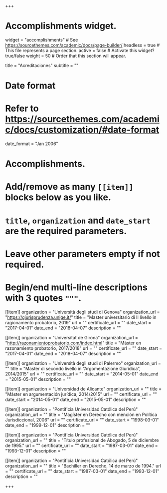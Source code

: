 +++
# Accomplishments widget.
widget = "accomplishments"  # See https://sourcethemes.com/academic/docs/page-builder/
headless = true  # This file represents a page section.
active = false  # Activate this widget? true/false
weight = 50  # Order that this section will appear.

title = "Acredita&shy;ciones"
subtitle = ""

# Date format
#   Refer to https://sourcethemes.com/academic/docs/customization/#date-format
date_format = "Jan 2006"

# Accomplishments.
#   Add/remove as many `[[item]]` blocks below as you like.
#   `title`, `organization` and `date_start` are the required parameters.
#   Leave other parameters empty if not required.
#   Begin/end multi-line descriptions with 3 quotes `"""`.

[[item]]
  organization = "Università degli studi di Genova"
  organization_url = "https://giurisprudenza.unige.it/"
  title = "Master universitario di II livello in ragionamento probatorio, 2019"
  url = ""
  certificate_url = ""
  date_start = "2017-04-01"
  date_end = "2018-04-07"
  description = ""

[[item]]
  organization = "Universitat de Girona"
  organization_url = "http://razonamientoprobatorio.com/index.html"
  title = "Máster en razonamiento probatorio, 2017/2018"
  url = ""
  certificate_url = ""
  date_start = "2017-04-01"
  date_end = "2018-04-07"
  description = ""

[[item]]
  organization = "Università degli studi di Palermo"
  organization_url = ""
  title = "Master di secondo livello in “Argomentazione Giuridica”, 2014/2015"
  url = ""
  certificate_url = ""
  date_start = "2014-05-01"
  date_end = "2015-05-01"
  description = ""

[[item]]
  organization = "Universidad de Alicante"
  organization_url = ""
  title = "Máster en argumentación jurídica, 2014/2015"
  url = ""
  certificate_url = ""
  date_start = "2014-05-01"
  date_end = "2015-05-01"
  description = ""

[[item]]
  organization = "Pontificia Universidad Católica del Perú"
  organization_url = ""
  title = "Magíster en Derecho con mención en Política Jurisdiccional, 2006"
  url = ""
  certificate_url = ""
  date_start = "1998-03-01"
  date_end = "1999-12-01"
  description = ""

[[item]]
  organization = "Pontificia Universidad Católica del Perú"
  organization_url = ""
  title = "Título profesional de Abogado, 5 de diciembre de 1995."
  url = ""
  certificate_url = ""
  date_start = "1987-03-01"
  date_end = "1993-12-01"
  description = ""
  
[[item]]
  organization = "Pontificia Universidad Católica del Perú"
  organization_url = ""
  title = "Bachiller en Derecho, 14 de marzo de 1994."
  url = ""
  certificate_url = ""
  date_start = "1987-03-01"
  date_end = "1993-12-01"
  description = ""

+++
